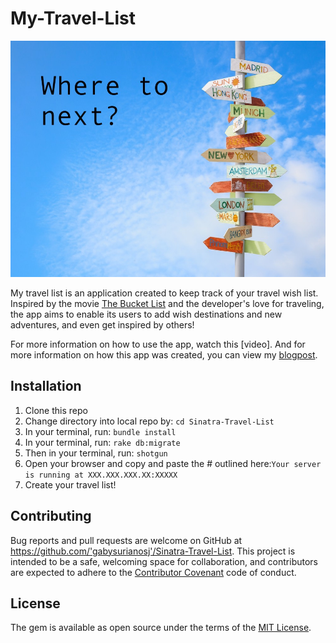 # My-Travel-List

![](public/img/new-year-travel.jpg)

My travel list is an application created to keep track of your travel wish list. Inspired by the movie [The Bucket List](https://www.youtube.com/watch?v=vc3mkG21ob4) and the developer's love for traveling, the app aims to enable its users to add wish destinations and new adventures, and even get inspired by others!

For more information on how to use the app, watch this [video]. And for more information on how this app was created, you can view my [blogpost](https://gabysurianosj.github.io/sinatra_portfolio_project_my_travel_list). 

## Installation

1. Clone this repo
2. Change directory into local repo by: `cd Sinatra-Travel-List`
2. In your terminal, run: `bundle install`
3. In your terminal, run:
`rake db:migrate`
4. Then in your terminal, run:
`shotgun`
5. Open your browser and copy and paste the # outlined here:`Your server is running at XXX.XXX.XXX.XX:XXXXX`
6. Create your travel list! 

## Contributing

Bug reports and pull requests are welcome on GitHub at https://github.com/'gabysurianosj'/Sinatra-Travel-List. This project is intended to be a safe, welcoming space for collaboration, and contributors are expected to adhere to the [Contributor Covenant](http://contributor-covenant.org) code of conduct.

## License

The gem is available as open source under the terms of the [MIT License](https://opensource.org/licenses/MIT).
